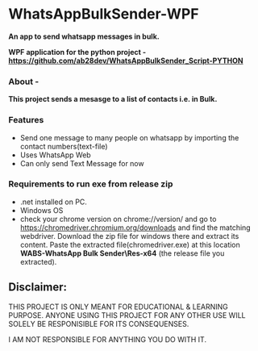 # WhatsAppBulkSender-WPF

**An app to send whatsapp messages in bulk.**


**WPF application for the python project - https://github.com/ab28dev/WhatsAppBulkSender_Script-PYTHON**

### About - 
**This project sends a mesasge to a list of contacts i.e. in Bulk.**

### Features
* Send one message to many people on whatsapp by importing the contact numbers(text-file)
* Uses WhatsApp Web
* Can only send Text Message for now

### Requirements to run exe from release zip
* .net installed on PC.
* Windows OS
* check your chrome version on chrome://version/ and go to https://chromedriver.chromium.org/downloads and find the matching webdriver. Download the zip file for windows there and extract its content. Paste the extracted file(chromedriver.exe) at this location **WABS-WhatsApp Bulk Sender\Res-x64** (the release file you extracted).



## Disclaimer:

THIS PROJECT IS ONLY MEANT FOR EDUCATIONAL & LEARNING PURPOSE. ANYONE USING THIS PROJECT FOR ANY OTHER USE WILL SOLELY BE RESPONISIBLE FOR ITS CONSEQUENSES.

I AM NOT RESPONSIBLE FOR ANYTHING YOU DO WITH IT.
